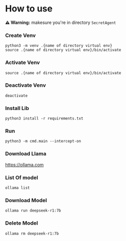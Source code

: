 # How to use

**⚠️ Warning:** makesure you're in directory `SecretAgent`

### Create Venv
```
python3 -m venv .{name of directory virtual env}
source .{name of directory virtual env}/bin/activate
```

### Activate Venv
```
source .{name of directory virtual env}/bin/activate
```

### Deactivate Venv
```
deactivate
```

### Install Lib
```
python3 install -r requirements.txt
```

### Run
```
python3 -m cmd.main --intercept-on
```

### Download Llama
https://ollama.com

### List Of model
```
ollama list
```

### Download Model
```
ollama run deepseek-r1:7b
```

### Delete Model
```
ollama rm deepseek-r1:7b
```


